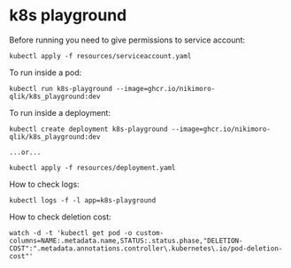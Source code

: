 # k8s playground

Before running you need to give permissions to service account:

```
kubectl apply -f resources/serviceaccount.yaml
```

To run inside a pod:

```
kubectl run k8s-playground --image=ghcr.io/nikimoro-qlik/k8s_playground:dev
```

To run inside a deployment:

```
kubectl create deployment k8s-playground --image=ghcr.io/nikimoro-qlik/k8s_playground:dev

...or...

kubectl apply -f resources/deployment.yaml 
```

How to check logs:

```
kubectl logs -f -l app=k8s-playground
```

How to check deletion cost:

```
watch -d -t 'kubectl get pod -o custom-columns=NAME:.metadata.name,STATUS:.status.phase,"DELETION-COST":".metadata.annotations.controller\.kubernetes\.io/pod-deletion-cost"'
```